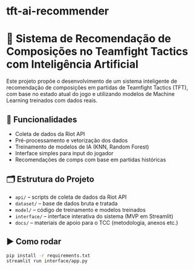 # tft-ai-recommender
# 🎯 Sistema de Recomendação de Composições no Teamfight Tactics com Inteligência Artificial

Este projeto propõe o desenvolvimento de um sistema inteligente de recomendação de composições em partidas de Teamfight Tactics (TFT), com base no estado atual do jogo e utilizando modelos de Machine Learning treinados com dados reais.

## 📌 Funcionalidades
- Coleta de dados da Riot API
- Pré-processamento e vetorização dos dados
- Treinamento de modelos de IA (KNN, Random Forest)
- Interface simples para input do jogador
- Recomendações de comps com base em partidas históricas

## 🗂 Estrutura do Projeto
- `api/` – scripts de coleta de dados da Riot API
- `dataset/` – base de dados bruta e tratada
- `model/` – código de treinamento e modelos treinados
- `interface/` – interface interativa do sistema (MVP em Streamlit)
- `docs/` – materiais de apoio para o TCC (metodologia, anexos etc.)

## ▶️ Como rodar
```bash
pip install -r requirements.txt
streamlit run interface/app.py
